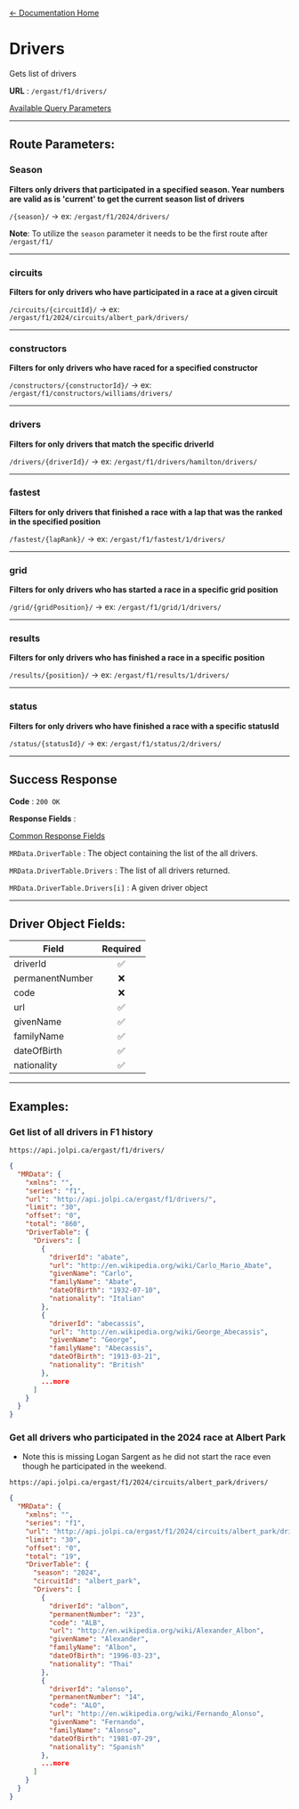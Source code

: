 [← Documentation Home](/docs/README.md)
# Drivers

Gets list of drivers 

**URL** : `/ergast/f1/drivers/`

[Available Query Parameters](./README.md#query-parameters)

---

## Route Parameters:

### Season

**Filters only drivers that participated in a specified season. Year numbers are valid as is 'current' to get the current season list of drivers**

`/{season}/` -> ex: `/ergast/f1/2024/drivers/`

**Note**: To utilize the `season` parameter it needs to be the first route after `/ergast/f1/`

---

### circuits

**Filters for only drivers who have participated in a race at a given circuit**

`/circuits/{circuitId}/` -> ex: `/ergast/f1/2024/circuits/albert_park/drivers/`

---

### constructors

**Filters for only drivers who have raced for a specified constructor**

`/constructors/{constructorId}/` -> ex: `/ergast/f1/constructors/williams/drivers/`

---

### drivers

**Filters for only drivers that match the specific driverId**

`/drivers/{driverId}/` -> ex: `/ergast/f1/drivers/hamilton/drivers/`


---

### fastest

**Filters for only drivers that finished a race with a lap that was the ranked in the specified position**

`/fastest/{lapRank}/` -> ex: `/ergast/f1/fastest/1/drivers/`


---

### grid

**Filters for only drivers who has started a race in a specific grid position**

`/grid/{gridPosition}/` -> ex: `/ergast/f1/grid/1/drivers/`

---

### results

**Filters for only drivers who has finished a race in a specific position**

`/results/{position}/` -> ex: `/ergast/f1/results/1/drivers/`

---

### status

**Filters for only drivers who have finished a race with a specific statusId**

`/status/{statusId}/` -> ex: `/ergast/f1/status/2/drivers/`

---

## Success Response

**Code** : `200 OK`

**Response Fields** :

[Common Response Fields](./README.md#common-response-fields)

`MRData.DriverTable` : The object containing the list of the all drivers.

`MRData.DriverTable.Drivers` : The list of all drivers returned.

`MRData.DriverTable.Drivers[i]` : A given driver object

---

## Driver Object Fields:

|Field|Required|
|---|:---:|
|driverId| ✅ |
|permanentNumber|❌|
|code|❌|
|url|✅|
|givenName|✅|
|familyName|✅|
|dateOfBirth|✅|
|nationality|✅|

---

## Examples:

### Get list of all drivers in F1 history

`https://api.jolpi.ca/ergast/f1/drivers/`

```json
{
  "MRData": {
    "xmlns": "",
    "series": "f1",
    "url": "http://api.jolpi.ca/ergast/f1/drivers/",
    "limit": "30",
    "offset": "0",
    "total": "860",
    "DriverTable": {
      "Drivers": [
        {
          "driverId": "abate",
          "url": "http://en.wikipedia.org/wiki/Carlo_Mario_Abate",
          "givenName": "Carlo",
          "familyName": "Abate",
          "dateOfBirth": "1932-07-10",
          "nationality": "Italian"
        },
        {
          "driverId": "abecassis",
          "url": "http://en.wikipedia.org/wiki/George_Abecassis",
          "givenName": "George",
          "familyName": "Abecassis",
          "dateOfBirth": "1913-03-21",
          "nationality": "British"
        },
        ...more
      ]
    }
  }
}
```

### Get all drivers who participated in the 2024 race at Albert Park

* Note this is missing Logan Sargent as he did not start the race even though he participated in the weekend.

`https://api.jolpi.ca/ergast/f1/2024/circuits/albert_park/drivers/`

```json
{
  "MRData": {
    "xmlns": "",
    "series": "f1",
    "url": "http://api.jolpi.ca/ergast/f1/2024/circuits/albert_park/drivers/",
    "limit": "30",
    "offset": "0",
    "total": "19",
    "DriverTable": {
      "season": "2024",
      "circuitId": "albert_park",
      "Drivers": [
        {
          "driverId": "albon",
          "permanentNumber": "23",
          "code": "ALB",
          "url": "http://en.wikipedia.org/wiki/Alexander_Albon",
          "givenName": "Alexander",
          "familyName": "Albon",
          "dateOfBirth": "1996-03-23",
          "nationality": "Thai"
        },
        {
          "driverId": "alonso",
          "permanentNumber": "14",
          "code": "ALO",
          "url": "http://en.wikipedia.org/wiki/Fernando_Alonso",
          "givenName": "Fernando",
          "familyName": "Alonso",
          "dateOfBirth": "1981-07-29",
          "nationality": "Spanish"
        },
        ...more
      ]
    }
  }
}
```